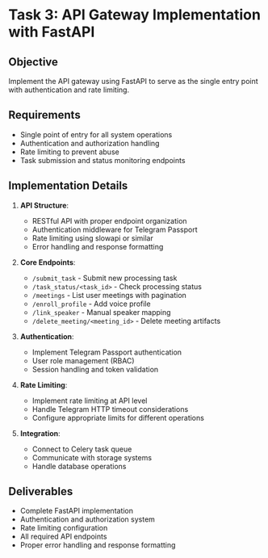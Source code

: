 # Task 3: API Gateway Implementation with FastAPI

## Objective

Implement the API gateway using FastAPI to serve as the single entry point with authentication and rate limiting.

## Requirements

- Single point of entry for all system operations
- Authentication and authorization handling
- Rate limiting to prevent abuse
- Task submission and status monitoring endpoints

## Implementation Details

1. **API Structure**:
   - RESTful API with proper endpoint organization
   - Authentication middleware for Telegram Passport
   - Rate limiting using slowapi or similar
   - Error handling and response formatting

2. **Core Endpoints**:
   - `/submit_task` - Submit new processing task
   - `/task_status/<task_id>` - Check processing status
   - `/meetings` - List user meetings with pagination
   - `/enroll_profile` - Add voice profile
   - `/link_speaker` - Manual speaker mapping
   - `/delete_meeting/<meeting_id>` - Delete meeting artifacts

3. **Authentication**:
   - Implement Telegram Passport authentication
   - User role management (RBAC)
   - Session handling and token validation

4. **Rate Limiting**:
   - Implement rate limiting at API level
   - Handle Telegram HTTP timeout considerations
   - Configure appropriate limits for different operations

5. **Integration**:
   - Connect to Celery task queue
   - Communicate with storage systems
   - Handle database operations

## Deliverables

- Complete FastAPI implementation
- Authentication and authorization system
- Rate limiting configuration
- All required API endpoints
- Proper error handling and response formatting
